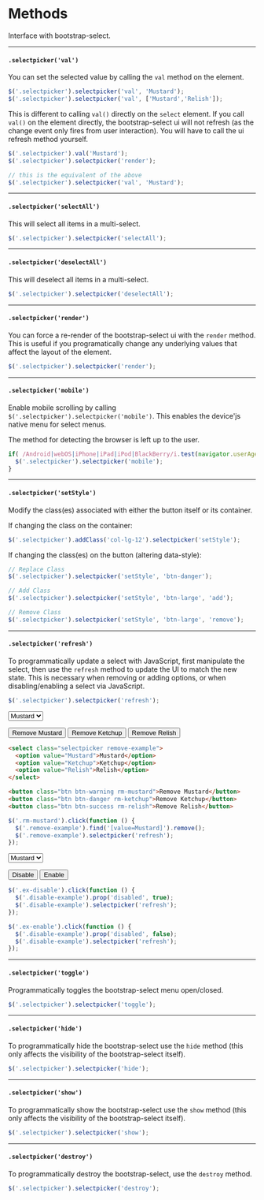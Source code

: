 # Methods

Interface with bootstrap-select.

---

#### `.selectpicker('val')`

You can set the selected value by calling the `val` method on the element.

```js
$('.selectpicker').selectpicker('val', 'Mustard');
$('.selectpicker').selectpicker('val', ['Mustard','Relish']);
```

This is different to calling `val()` directly on the `select` element. If you call `val()` on the element directly, the bootstrap-select ui will not refresh (as the change event only fires from user interaction). You will have to call the ui refresh method yourself.

```js
$('.selectpicker').val('Mustard');
$('.selectpicker').selectpicker('render');

// this is the equivalent of the above
$('.selectpicker').selectpicker('val', 'Mustard');
```

---

#### `.selectpicker('selectAll')`

This will select all items in a multi-select.

```js
$('.selectpicker').selectpicker('selectAll');
```

---

#### `.selectpicker('deselectAll')`

This will deselect all items in a multi-select.

```js
$('.selectpicker').selectpicker('deselectAll');
```

---

#### `.selectpicker('render')`

You can force a re-render of the bootstrap-select ui with the `render` method. This is useful if you programatically change any underlying values that affect the layout of the element.

```js
$('.selectpicker').selectpicker('render');
```

---

#### `.selectpicker('mobile')`

Enable mobile scrolling by calling `$('.selectpicker').selectpicker('mobile')`. This enables the device'js native menu for select menus.

The method for detecting the browser is left up to the user.

```js
if( /Android|webOS|iPhone|iPad|iPod|BlackBerry/i.test(navigator.userAgent) ) {
  $('.selectpicker').selectpicker('mobile');
}
```

---

#### `.selectpicker('setStyle')`

Modify the class(es) associated with either the button itself or its container.

If changing the class on the container:

```js
$('.selectpicker').addClass('col-lg-12').selectpicker('setStyle');
```

If changing the class(es) on the button (altering data-style):

```js
// Replace Class
$('.selectpicker').selectpicker('setStyle', 'btn-danger');

// Add Class
$('.selectpicker').selectpicker('setStyle', 'btn-large', 'add');

// Remove Class
$('.selectpicker').selectpicker('setStyle', 'btn-large', 'remove');
```


---

#### `.selectpicker('refresh')`

To programmatically update a select with JavaScript, first manipulate the select, then use the `refresh` method to 
update the UI to match the new state. This is necessary when removing or adding options, or when disabling/enabling a 
select via JavaScript.

```js
$('.selectpicker').selectpicker('refresh');
```

<div class="bs-docs-example">
  <div class="form-group">
    <select class="selectpicker remove-example">
      <option value="Mustard">Mustard</option>
      <option value="Ketchup">Ketchup</option>
      <option value="Relish">Relish</option>
    </select>
  </div>

  <button class="btn btn-warning rm-mustard">Remove Mustard</button>
  <button class="btn btn-danger rm-ketchup">Remove Ketchup</button>
  <button class="btn btn-success rm-relish">Remove Relish</button>
</div>

```html
<select class="selectpicker remove-example">
  <option value="Mustard">Mustard</option>
  <option value="Ketchup">Ketchup</option>
  <option value="Relish">Relish</option>
</select>

<button class="btn btn-warning rm-mustard">Remove Mustard</button>
<button class="btn btn-danger rm-ketchup">Remove Ketchup</button>
<button class="btn btn-success rm-relish">Remove Relish</button>
```
```js
$('.rm-mustard').click(function () {
  $('.remove-example').find('[value=Mustard]').remove();
  $('.remove-example').selectpicker('refresh');
});
```

<div class="bs-docs-example">
  <div class="form-group">
    <select class="selectpicker disable-example">
      <option value="Mustard">Mustard</option>
      <option value="Ketchup">Ketchup</option>
      <option value="Relish">Relish</option>
    </select>
  </div>

  <button class="btn btn-default ex-disable"><i class="icon-remove"></i> Disable</button>
  <button class="btn btn-default ex-enable"><i class="icon-ok"></i> Enable</button>
</div>

```js
$('.ex-disable').click(function () {
  $('.disable-example').prop('disabled', true);
  $('.disable-example').selectpicker('refresh');
});

$('.ex-enable').click(function () {
  $('.disable-example').prop('disabled', false);
  $('.disable-example').selectpicker('refresh');
});
```

<script type="text/javascript">
  window.onload = function () {
    var $re = $('.remove-example'),
        $de = $('.disable-example');

    $('.rm-mustard').click(function () {
      $re.find('[value=Mustard]').remove();
      $re.selectpicker('refresh');
    });
    $('.rm-ketchup').click(function () {
      $re.find('[value=Ketchup]').remove();
      $re.selectpicker('refresh');
    });
    $('.rm-relish').click(function () {
      $re.find('[value=Relish]').remove();
      $re.selectpicker('refresh');
    });
    $('.ex-disable').click(function () {
      $de.prop('disabled', true);
      $de.selectpicker('refresh');
    });
    $('.ex-enable').click(function () {
      $de.prop('disabled', false);
      $de.selectpicker('refresh');
    });
  };
</script>

---

#### `.selectpicker('toggle')`

Programmatically toggles the bootstrap-select menu open/closed.

```js
$('.selectpicker').selectpicker('toggle');
```

---

#### `.selectpicker('hide')`

To programmatically hide the bootstrap-select use the `hide` method (this only affects the visibility of the bootstrap-select itself).

```js
$('.selectpicker').selectpicker('hide');
```

---

#### `.selectpicker('show')`

To programmatically show the bootstrap-select use the `show` method (this only affects the visibility of the bootstrap-select itself).

```js
$('.selectpicker').selectpicker('show');
```

---

#### `.selectpicker('destroy')`

To programmatically destroy the bootstrap-select, use the `destroy` method.

```js
$('.selectpicker').selectpicker('destroy');
```
